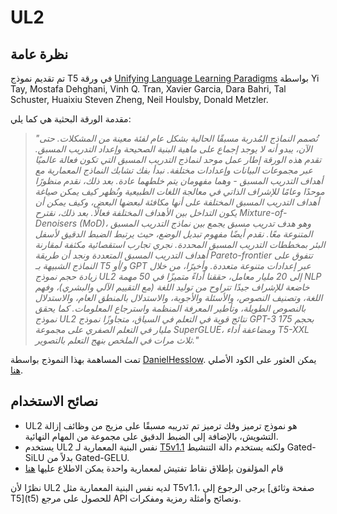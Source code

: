 # UL2

## نظرة عامة
تم تقديم نموذج T5 في ورقة [Unifying Language Learning Paradigms](https://arxiv.org/pdf/2205.05131v1.pdf) بواسطة Yi Tay, Mostafa Dehghani, Vinh Q. Tran, Xavier Garcia, Dara Bahri, Tal Schuster, Huaixiu Steven Zheng, Neil Houlsby, Donald Metzler.

مقدمة الورقة البحثية هي كما يلي:

> *"تُصمم النماذج المُدربة مسبقًا الحالية بشكل عام لفئة معينة من المشكلات. حتى الآن، يبدو أنه لا يوجد إجماع على ماهية البنية الصحيحة وإعداد التدريب المسبق. تقدم هذه الورقة إطار عمل موحد لنماذج التدريب المسبق التي تكون فعالة عالميًا عبر مجموعات البيانات وإعدادات مختلفة. نبدأ بفك تشابك النماذج المعمارية مع أهداف التدريب المسبق - وهما مفهومان يتم خلطهما عادة. بعد ذلك، نقدم منظورًا موحدًا وعامًا للإشراف الذاتي في معالجة اللغات الطبيعية ونُظهر كيف يمكن صياغة أهداف التدريب المسبق المختلفة على أنها مكافئة لبعضها البعض، وكيف يمكن أن يكون التداخل بين الأهداف المختلفة فعالًا. بعد ذلك، نقترح Mixture-of-Denoisers (MoD)، وهو هدف تدريب مسبق يجمع بين نماذج التدريب المسبق المتنوعة معًا. نقدم أيضًا مفهوم تبديل الوضع، حيث يرتبط الضبط الدقيق لأسفل البئر بمخططات التدريب المسبق المحددة. نجري تجارب استقصائية مكثفة لمقارنة أهداف التدريب المسبق المتعددة ونجد أن طريقة Pareto-frontier تتفوق على النماذج الشبيهة بـ T5 و/أو GPT عبر إعدادات متنوعة متعددة. وأخيرًا، من خلال زيادة حجم نموذج UL2 إلى 20 مليار معامل، حققنا أداءً متميزًا في 50 مهمة NLP خاضعة للإشراف جيدًا تتراوح من توليد اللغة (مع التقييم الآلي والبشري)، وفهم اللغة، وتصنيف النصوص، والأسئلة والأجوبة، والاستدلال بالمنطق العام، والاستدلال بالنصوص الطويلة، وتأطير المعرفة المنظمة واسترجاع المعلومات. كما يحقق نموذج UL2 نتائج قوية في التعلم في السياق، متجاوزًا نموذج GPT-3 بحجم 175 مليار في التعلم الصفري على مجموعة SuperGLUE، ومضاعفة أداء T5-XXL ثلاث مرات في الملخص بنهج التعلم بالتصوير."*

تمت المساهمة بهذا النموذج بواسطة [DanielHesslow](https://huggingface.co/Seledorn). يمكن العثور على الكود الأصلي [هنا](https://github.com/google-research/google-research/tree/master/ul2).

## نصائح الاستخدام

- UL2 هو نموذج ترميز وفك ترميز تم تدريبه مسبقًا على مزيج من وظائف إزالة التشويش، بالإضافة إلى الضبط الدقيق على مجموعة من المهام النهائية.
- يستخدم UL2 نفس البنية المعمارية لـ [T5v1.1](t5v1.1) ولكنه يستخدم دالة التنشيط Gated-SiLU بدلاً من Gated-GELU.
- قام المؤلفون بإطلاق نقاط تفتيش لمعمارية واحدة يمكن الاطلاع عليها [هنا](https://huggingface.co/google/ul2)

<Tip>
نظرًا لأن UL2 لديه نفس البنية المعمارية مثل T5v1.1، يرجى الرجوع إلى [صفحة وثائق T5](t5) للحصول على مرجع API ونصائح وأمثلة رمزية ومفكرات.
</Tip>